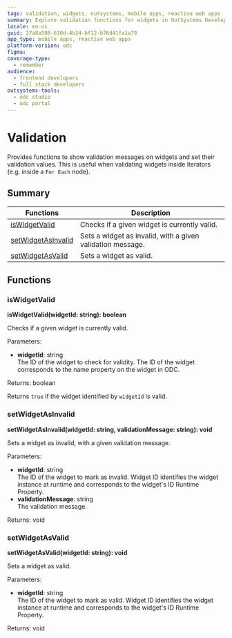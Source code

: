 ```yaml
---
tags: validation, widgets, outsystems, mobile apps, reactive web apps
summary: Explore validation functions for widgets in OutSystems Developer Cloud (ODC), including checking validity and setting validation statuses.
locale: en-us
guid: 27a8a508-630d-4b24-bf12-b76d41fa1a79
app_type: mobile apps, reactive web apps
platform-version: odc
figma:
coverage-type:
  - remember
audience:
  - frontend developers
  - full stack developers
outsystems-tools:
  - odc studio
  - odc portal
---
```

# Validation

Provides functions to show validation messages on widgets and set their validation values. This is useful when validating widgets inside iterators (e.g. inside a `For Each` node).

## Summary

|Functions|Description|
|---|---|
|[isWidgetValid](#iswidgetvalid)|Checks if a given widget is currently valid.|
|[setWidgetAsInvalid](#setwidgetasinvalid)|Sets a widget as invalid, with a given validation message.|
|[setWidgetAsValid](#setwidgetasvalid)|Sets a widget as valid.|

## Functions

### isWidgetValid

**isWidgetValid(widgetId: string): boolean**

Checks if a given widget is currently valid.

Parameters:

* **widgetId**: string<br/>The ID of the widget to check for validity. The ID of the widget corresponds to the name property on the widget in ODC.

Returns: boolean

Returns `true` if the widget identified by `widgetId` is valid.

### setWidgetAsInvalid

**setWidgetAsInvalid(widgetId: string, validationMessage: string): void**

Sets a widget as invalid, with a given validation message.

Parameters:

* **widgetId**: string<br/> The ID of the widget to mark as invalid. Widget ID identifies the widget instance at runtime and corresponds to the widget's ID Runtime Property.
* **validationMessage**: string<br/> The validation message.

Returns: void

### setWidgetAsValid

**setWidgetAsValid(widgetId: string): void**

Sets a widget as valid.

Parameters:

* **widgetId**: string<br/> The ID of the widget to mark as valid. Widget ID identifies the widget instance at runtime and corresponds to the widget's ID Runtime Property.

Returns: void

